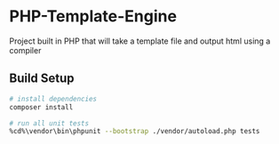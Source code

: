 # PHP-Template-Engine
Project built in PHP that will take a template file and output html using a compiler

## Build Setup

``` bash
# install dependencies
composer install

# run all unit tests
%cd%\vendor\bin\phpunit --bootstrap ./vendor/autoload.php tests
```
